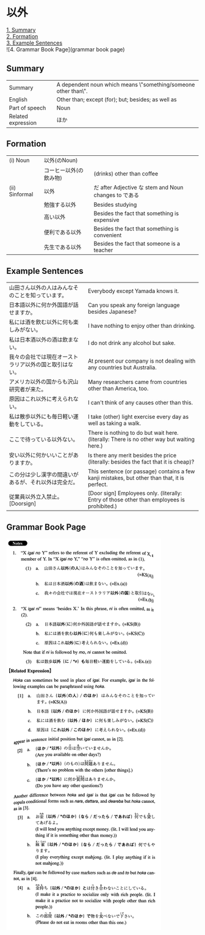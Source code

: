 # 以外

[1. Summary](#summary)<br>
[2. Formation](#formation)<br>
[3. Example Sentences](#example-sentences)<br>
![4. Grammar Book Page](grammar book page)<br>


## Summary

<table><tr>   <td>Summary</td>   <td>A dependent noun which means \"something/someone other than\".</td></tr><tr>   <td>English</td>   <td>Other than; except (for); but; besides; as well as</td></tr><tr>   <td>Part of speech</td>   <td>Noun</td></tr><tr>   <td>Related expression</td>   <td>ほか</td></tr></table>

## Formation

<table class="table"> <tbody><tr class="tr head"> <td class="td"><span class="numbers">(i)</span> <span> <span class="bold">Noun</span></span></td> <td class="td"><span class="concept">以外</span><span>(のNoun)</span> </td> <td class="td"><span>&nbsp;</span></td> </tr> <tr class="tr"> <td class="td"><span>&nbsp;</span></td> <td class="td"><span>コーヒー<span class="concept">以外</span></span><span>(の飲み物)</span> </td> <td class="td"><span>(drinks)    other than coffee</span></td> </tr> <tr class="tr head"> <td class="td"><span class="numbers">(ii)</span> <span> <span class="bold">Sinformal</span></span></td> <td class="td"><span class="concept">以外</span> </td> <td class="td"><span>だ</span><span> after Adjective な    stem and Noun changes to である</span></td> </tr> <tr class="tr"> <td class="td"><span>&nbsp;</span></td> <td class="td"><span>勉強する<span class="concept">以外</span></span> </td> <td class="td"><span>Besides    studying</span></td> </tr> <tr class="tr"> <td class="td"><span>&nbsp;</span></td> <td class="td"><span>高い<span class="concept">以外</span></span> </td> <td class="td"><span>Besides    the fact that something is expensive</span></td> </tr> <tr class="tr"> <td class="td"><span>&nbsp;</span></td> <td class="td"><span>便利である<span class="concept">以外</span></span> </td> <td class="td"><span>Besides    the fact that something is convenient</span></td> </tr> <tr class="tr"> <td class="td"><span>&nbsp;</span></td> <td class="td"><span>先生である<span class="concept">以外</span></span> </td> <td class="td"><span>Besides    the fact that someone is a teacher</span></td> </tr> </tbody></table>

## Example Sentences

<table><tr>   <td>山田さん以外の人はみんなそのことを知っています。</td>   <td>Everybody except Yamada knows it.</td></tr><tr>   <td>日本語以外に何か外国語が話せますか。</td>   <td>Can you speak any foreign language besides Japanese?</td></tr><tr>   <td>私には酒を飲む以外に何も楽しみがない。</td>   <td>I have nothing to enjoy other than drinking.</td></tr><tr>   <td>私は日本酒以外の酒は飲まない。</td>   <td>I do not drink any alcohol but sake.</td></tr><tr>   <td>我々の会社では現在オーストラリア以外の国と取引はない。</td>   <td>At present our company is not dealing with any countries but Australia.</td></tr><tr>   <td>アメリカ以外の国からも沢山研究者が来た。</td>   <td>Many researchers came from countries other than America, too.</td></tr><tr>   <td>原因はこれ以外に考えられない。</td>   <td>I can't think of any causes other than this.</td></tr><tr>   <td>私は散歩以外にも毎日軽い運動をしている。</td>   <td>I take (other) light exercise every day as well as taking a walk.</td></tr><tr>   <td>ここで待っている以外ない。</td>   <td>There is nothing to do but wait here. (literally: There is no other way but waiting here.)</td></tr><tr>   <td>安い以外に何かいいことがありますか。</td>   <td>Is there any merit besides the price (literally: besides the fact that it is cheap)?</td></tr><tr>   <td>この分は少し漢字の間違いがあるが、それ以外は完全だ。</td>   <td>This sentence (or passage) contains a few kanji mistakes, but other than that, it is perfect.</td></tr><tr>   <td>従業員以外立入禁止。[Doorsign]</td>   <td>[Door sign] Employees only. (literally: Entry of those other than employees is prohibited.)</td></tr></table>

## Grammar Book Page

![](../img/Intermediate以外.png)

